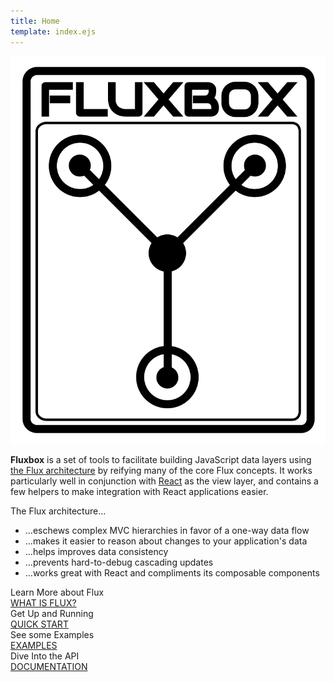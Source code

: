 ```yaml
---
title: Home
template: index.ejs
---
```


<div class="logo-container">
  <img src="/fluxbox.svg" alt="Fluxbox" title="Fluxbox" class="logo-svg">
</div>

<div class="homepage-callout">
  <p><strong>Fluxbox</strong> is a set of tools to facilitate building JavaScript data layers using <a href="http://facebook.github.io/react/docs/flux-overview.html">the Flux architecture</a> by reifying many of the core Flux concepts. It works particularly well in conjunction with <a href="http://facebook.github.io/react/">React</a> as the view layer, and contains a few helpers to make integration with React applications easier.</p>

  <p>The Flux architecture...</p>

  <ul class="features">
    <li>...eschews complex MVC hierarchies in favor of a one-way data flow</li>
    <li>...makes it easier to reason about changes to your application's data</li>
    <li>...helps improves data consistency</li>
    <li>...prevents hard-to-debug cascading updates</li>
    <li>...works great with React and compliments its composable components</li>
  </ul>
</div>

<div style="clear: both" class="bottom-button-container">
  <div class="index-button-container teal">
  <span class="cta">Learn More about Flux</span>
  <div class="button-container"><a href="/what-is-flux.html">WHAT IS FLUX?</a></div>
  </div>

  <div class="index-button-container orange">
  <span class="cta">Get Up and Running</span>
  <div class="button-container"><a href="/getting-started/quick-start.html">QUICK START</a></div>
  </div>

  <div class="index-button-container purple">
  <span class="cta">See some Examples</span>
  <div class="button-container"><a href="/examples/">EXAMPLES</a></div>
  </div>

  <div class="index-button-container red">
  <span class="cta">Dive Into the API</span>
  <div class="button-container"><a href="/documentation/">DOCUMENTATION</a></div>
  </div>
</div>
